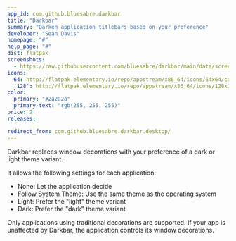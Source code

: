 ```yaml
---
app_id: com.github.bluesabre.darkbar
title: "Darkbar"
summary: "Darken application titlebars based on your preference"
developer: "Sean Davis"
homepage: "#"
help_page: "#"
dist: flatpak
screenshots:
  - https://raw.githubusercontent.com/bluesabre/darkbar/main/data/screenshots/1x.png
icons:
  64: http://flatpak.elementary.io/repo/appstream/x86_64/icons/64x64/com.github.bluesabre.darkbar.png
  '128': http://flatpak.elementary.io/repo/appstream/x86_64/icons/128x128/com.github.bluesabre.darkbar.png
color:
  primary: "#2a2a2a"
  primary-text: "rgb(255, 255, 255)"
price: 2
releases:

redirect_from: com.github.bluesabre.darkbar.desktop/
---
```


<p>Darkbar replaces window decorations with your preference of a dark or light theme variant.</p>
<p>It allows the following settings for each application:</p>
<ul>
<li>None: Let the application decide</li>
<li>Follow System Theme: Use the same theme as the operating system</li>
<li>Light: Prefer the "light" theme variant</li>
<li>Dark: Prefer the "dark" theme variant</li>
</ul>
<p>Only applications using traditional decorations are supported. If your app is unaffected by Darkbar, the application controls its window decorations.</p>